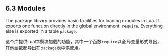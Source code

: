 
## 6.3 Modules

The package library provides basic facilities for loading modules in Lua. 
It exports one function directly in the global environment: `require`. 
Everything else is exported in a table `package`.

这个库提供Lua中模块加载的功能，其中一个函数`require`以全局变量形式导出，
其他函数都导出在`package`表中供使用。

